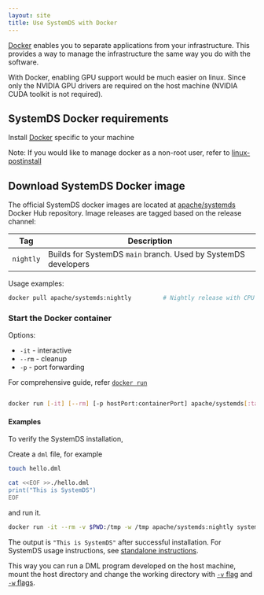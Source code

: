 ```yaml
---
layout: site
title: Use SystemDS with Docker
---
```

<!--
{% comment %}
Licensed to the Apache Software Foundation (ASF) under one or more
contributor license agreements.  See the NOTICE file distributed with
this work for additional information regarding copyright ownership.
The ASF licenses this file to you under the Apache License, Version 2.0
(the "License"); you may not use this file except in compliance with
the License.  You may obtain a copy of the License at

http://www.apache.org/licenses/LICENSE-2.0

Unless required by applicable law or agreed to in writing, software
distributed under the License is distributed on an "AS IS" BASIS,
WITHOUT WARRANTIES OR CONDITIONS OF ANY KIND, either express or implied.
See the License for the specific language governing permissions and
limitations under the License.
{% endcomment %}
-->


[Docker](https://docs.docker.com/get-docker/) enables you to separate applications from
your infrastructure. This provides a way to manage the infrastructure the same way
you do with the software.

With Docker, enabling GPU support would be much easier on linux. Since only the NVIDIA
GPU drivers are required on the host machine (NVIDIA CUDA toolkit is not required).

## SystemDS Docker requirements

Install [Docker](https://docs.docker.com/get-docker/) specific to your machine

Note: If you would like to manage docker as a non-root user, refer to
[linux-postinstall](https://docs.docker.com/engine/install/linux-postinstall/)

## Download SystemDS Docker image

The official SystemDS docker images are located at [apache/systemds](https://hub.docker.com/r/apache/systemds)
Docker Hub repository. Image releases are tagged based on the release channel:

| Tag | Description |
| --- | --- |
| `nightly` | Builds for SystemDS `main` branch. Used by SystemDS developers |


Usage examples:

```sh
docker pull apache/systemds:nightly         # Nightly release with CPU
```

### Start the Docker container


Options:

- `-it` - interactive
- `--rm` - cleanup
- `-p` - port forwarding

For comprehensive guide, refer [`docker run`](https://docs.docker.com/engine/reference/run/)

```sh

docker run [-it] [--rm] [-p hostPort:containerPort] apache/systemds[:tag] [command]
```

#### Examples

To verify the SystemDS installation,

Create a `dml` file, for example

```sh
touch hello.dml

cat <<EOF >>./hello.dml
print("This is SystemDS")
EOF
```
and run it.

```sh
docker run -it --rm -v $PWD:/tmp -w /tmp apache/systemds:nightly systemds ./hello.dml
```

The output is `"This is SystemDS"` after successful installation.
For SystemDS usage instructions, see [standalone instructions](./run).


This way you can run a DML program developed on the host machine, mount the host directory and change the
working directory with [`-v` flag](https://docs.docker.com/engine/reference/run/#volume-shared-filesystems)
and [`-w` flags](https://docs.docker.com/engine/reference/run/#workdir).


